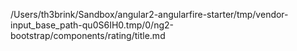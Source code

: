 /Users/th3brink/Sandbox/angular2-angularfire-starter/tmp/vendor-input_base_path-qu0S6IH0.tmp/0/ng2-bootstrap/components/rating/title.md